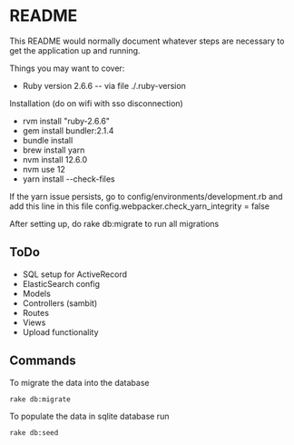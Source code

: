 # README

This README would normally document whatever steps are necessary to get the
application up and running.

Things you may want to cover:

* Ruby version
2.6.6 -- via file ./.ruby-version

Installation (do on wifi with sso disconnection)

- rvm install "ruby-2.6.6"
- gem install bundler:2.1.4
- bundle install
- brew install yarn
- nvm install 12.6.0
- nvm use 12
- yarn install --check-files

If the yarn issue persists,
go to config/environments/development.rb
and add this line in this file 
config.webpacker.check_yarn_integrity = false


After setting up, do
rake db:migrate
to run all migrations

## ToDo

- SQL setup for ActiveRecord
- ElasticSearch config
- Models
- Controllers (sambit)
- Routes
- Views
- Upload functionality

## Commands
To migrate the data into the database

`rake db:migrate`

To populate the data in sqlite database run

`rake db:seed`